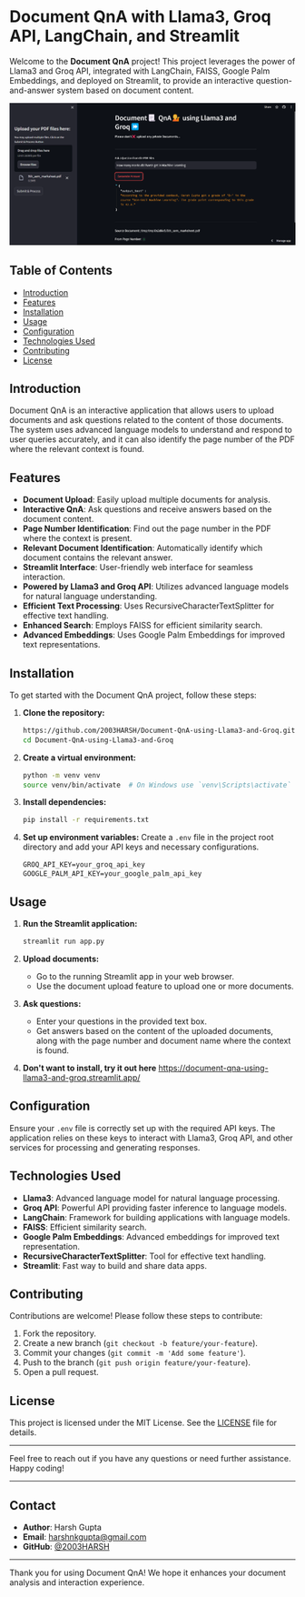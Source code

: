 # Document QnA with Llama3, Groq API, LangChain, and Streamlit

Welcome to the **Document QnA** project! This project leverages the power of Llama3 and Groq API, integrated with LangChain, FAISS, Google Palm Embeddings, and deployed on Streamlit, to provide an interactive question-and-answer system based on document content.

![](https://github.com/2003HARSH/Document-QnA-using-Llama3-and-Groq/blob/main/docs/static/docqna.png)

## Table of Contents

- [Introduction](#introduction)
- [Features](#features)
- [Installation](#installation)
- [Usage](#usage)
- [Configuration](#configuration)
- [Technologies Used](#technologies-used)
- [Contributing](#contributing)
- [License](#license)

## Introduction

Document QnA is an interactive application that allows users to upload documents and ask questions related to the content of those documents. The system uses advanced language models to understand and respond to user queries accurately, and it can also identify the page number of the PDF where the relevant context is found.

## Features

- **Document Upload**: Easily upload multiple documents for analysis.
- **Interactive QnA**: Ask questions and receive answers based on the document content.
- **Page Number Identification**: Find out the page number in the PDF where the context is present.
- **Relevant Document Identification**: Automatically identify which document contains the relevant answer.
- **Streamlit Interface**: User-friendly web interface for seamless interaction.
- **Powered by Llama3 and Groq API**: Utilizes advanced language models for natural language understanding.
- **Efficient Text Processing**: Uses RecursiveCharacterTextSplitter for effective text handling.
- **Enhanced Search**: Employs FAISS for efficient similarity search.
- **Advanced Embeddings**: Uses Google Palm Embeddings for improved text representations.

## Installation

To get started with the Document QnA project, follow these steps:

1. **Clone the repository:**
   ```bash
   https://github.com/2003HARSH/Document-QnA-using-Llama3-and-Groq.git
   cd Document-QnA-using-Llama3-and-Groq
   ```

2. **Create a virtual environment:**
   ```bash
   python -m venv venv
   source venv/bin/activate  # On Windows use `venv\Scripts\activate`
   ```

3. **Install dependencies:**
   ```bash
   pip install -r requirements.txt
   ```

4. **Set up environment variables:**
   Create a `.env` file in the project root directory and add your API keys and necessary configurations.
   ```env
   GROQ_API_KEY=your_groq_api_key
   GOOGLE_PALM_API_KEY=your_google_palm_api_key
   ```

## Usage

1. **Run the Streamlit application:**
   ```bash
   streamlit run app.py
   ```

2. **Upload documents:**
   - Go to the running Streamlit app in your web browser.
   - Use the document upload feature to upload one or more documents.

3. **Ask questions:**
   - Enter your questions in the provided text box.
   - Get answers based on the content of the uploaded documents, along with the page number and document name where the context is found.
4. **Don't want to install, try it out here** https://document-qna-using-llama3-and-groq.streamlit.app/

## Configuration

Ensure your `.env` file is correctly set up with the required API keys. The application relies on these keys to interact with Llama3, Groq API, and other services for processing and generating responses.

## Technologies Used

- **Llama3**: Advanced language model for natural language processing.
- **Groq API**: Powerful API providing faster inference to language models.
- **LangChain**: Framework for building applications with language models.
- **FAISS**: Efficient similarity search.
- **Google Palm Embeddings**: Advanced embeddings for improved text representation.
- **RecursiveCharacterTextSplitter**: Tool for effective text handling.
- **Streamlit**: Fast way to build and share data apps.

## Contributing

Contributions are welcome! Please follow these steps to contribute:

1. Fork the repository.
2. Create a new branch (`git checkout -b feature/your-feature`).
3. Commit your changes (`git commit -m 'Add some feature'`).
4. Push to the branch (`git push origin feature/your-feature`).
5. Open a pull request.

## License

This project is licensed under the MIT License. See the [LICENSE](LICENSE) file for details.

---

Feel free to reach out if you have any questions or need further assistance. Happy coding!

---

## Contact

- **Author**: Harsh Gupta
- **Email**: harshnkgupta@gmail.com
- **GitHub**: [@2003HARSH](https://github.com/2003HARSH)

---

Thank you for using Document QnA! We hope it enhances your document analysis and interaction experience.
